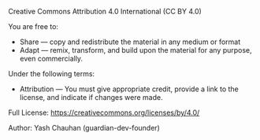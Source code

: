 Creative Commons Attribution 4.0 International (CC BY 4.0)

You are free to:

- Share — copy and redistribute the material in any medium or format
- Adapt — remix, transform, and build upon the material for any purpose, even commercially.

Under the following terms:

- Attribution — You must give appropriate credit, provide a link to the license, and indicate if changes were made.

Full License: https://creativecommons.org/licenses/by/4.0/

Author: Yash Chauhan (guardian-dev-founder)
